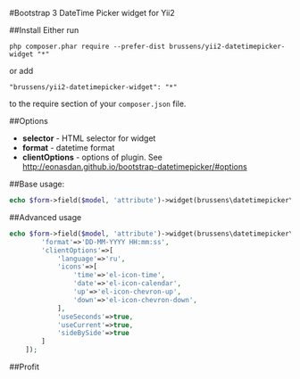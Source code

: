 #Bootstrap 3 DateTime Picker widget for Yii2

##Install
Either run
```
php composer.phar require --prefer-dist brussens/yii2-datetimepicker-widget "*"
```

or add

```
"brussens/yii2-datetimepicker-widget": "*"
```

to the require section of your `composer.json` file.

##Options

* **selector** - HTML selector for widget
* **format** - datetime format
* **clientOptions** - options of plugin. See http://eonasdan.github.io/bootstrap-datetimepicker/#options

##Base usage:
```php
echo $form->field($model, 'attribute')->widget(brussens\datetimepicker\Widget::className());
```
##Advanced usage
```php
echo $form->field($model, 'attribute')->widget(brussens\datetimepicker\Widget::className(), [
        'format'=>'DD-MM-YYYY HH:mm:ss',
        'clientOptions'=>[
            'language'=>'ru',
            'icons'=>[
                'time'=>'el-icon-time',
                'date'=>'el-icon-calendar',
                'up'=>'el-icon-chevron-up',
                'down'=>'el-icon-chevron-down',
            ],
            'useSeconds'=>true,
            'useCurrent'=>true,
            'sideBySide'=>true
        ]
    ]);
```
##Profit